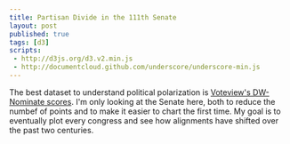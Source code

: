 ```yaml
---
title: Partisan Divide in the 111th Senate
layout: post
published: true
tags: [d3]
scripts:
 - http://d3js.org/d3.v2.min.js
 - http://documentcloud.github.com/underscore/underscore-min.js
---
```

<style type="text/css">
svg {
	font-family: sans-serif;
	font-size: 10px;
}
g.axis path {
	fill: none;
	stroke: #444;
	stroke-width: .5;
}

svg circle {
	stroke: #444;
	stroke-width: .5;
	fill: white;
}

svg circle.Democrat {
	fill: SteelBlue;
}

svg circle.Republican {
	fill: FireBrick;
}

</style>

The best dataset to understand political polarization is [Voteview's DW-Nominate scores](http://voteview.com/dwnominate.asp). I'm only looking at the Senate here, both to reduce the numbef of points and to make it easier to chart the first time. My goal is to eventually plot every congress and see how alignments have shifted over the past two centuries.

<div id="chart"> </div>

<script type="text/javascript">
// http://voteview.com/party3.htm
var PARTIES = {
    "214": "Non-Partisan and Republican", 
    "215": "War Democrat", 
    "212": "United Republican", 
    "213": "Progressive Republican", 
    "603": "Ind. Whig", 
    "6000": "Crawford Federalist", 
    "555": "Jackson", 
    "337": "Anti-Monopoly Democrat", 
    "310": "American", 
    "331": "Ind. Republican", 
    "333": "Ind. Republican-Democrat", 
    "29": "Whig", 
    "9999": "Unknown", 
    "114": "Readjuster", 
    "117": "Readjuster Democrat", 
    "4000": "Anti-Administration", 
    "403": "Law and Order", 
    "110": "Popular Sovereignty Democrat", 
    "112": "Conservative", 
    "336": "Anti-Monopolist", 
    "119": "United Democrat", 
    "118": "Tariff for Revenue Democrat", 
    "25": "National Republican", 
    "26": "Anti Masonic", 
    "1111": "Liberty", 
    "8888": "Adams-Clay Republican", 
    "22": "Adams", 
    "46": "States Rights", 
    "44": "Nullifier", 
    "6666": "Crawford Republican", 
    "43": "Calhoun Nullifier", 
    "40": "Anti-Democrat and States Rights", 
    "41": "Anti-Jackson Democrat", 
    "1": "Federalist", 
    "347": "Prohibitionist", 
    "326": "National Greenbacker", 
    "341": "People's", 
    "401": "Fusionist", 
    "301": "Free Soil Democrat", 
    "9": "Jefferson Republican", 
    "340": "Populist", 
    "328": "Independent", 
    "329": "Ind. Democrat", 
    "402": "Liberal", 
    "308": "Free Soil American and Democrat", 
    "200": "Republican", 
    "203": "Unconditional Unionist", 
    "202": "Union Conservative", 
    "522": "American Labor", 
    "206": "Unionist", 
    "300": "Free Soil", 
    "208": "Liberal Republican", 
    "302": "Free Soil Whig", 
    "1116": "Conservative Republican", 
    "304": "Anti-Slavery", 
    "1275": "Anti-Jackson", 
    "380": "Socialist", 
    "108": "Anti-Lecompton Democrat", 
    "4444": "Union", 
    "1346": "Jackson Republican", 
    "9000": "Unknown", 
    "103": "Democrat and Anti-Mason", 
    "100": "Democrat", 
    "101": "Jackson Democrat", 
    "8000": "Adams-Clay Federalist", 
    "104": "Van Buren Democrat", 
    "105": "Conservative Democrat", 
    "11": "Jefferson Democrat", 
    "10": "Anti-Federalist", 
    "13": "Democrat-Republican", 
    "3333": "Opposition", 
    "48": "States Rights Whig", 
    "5000": "Pro-Administration", 
    "1061": "Emancipationist", 
    "1060": "Silver", 
    "37": "Constitutional Unionist", 
    "7777": "Crawford Republican", 
    "34": "Whig and Democrat", 
    "537": "Farmer-Labor", 
    "356": "Union Labor", 
    "355": "Union", 
    "354": "Silver Republican", 
    "353": "Ind. Silver Republican", 
    "370": "Progressive", 
    "7000": "Jackson Federalist"
}

// load the data
d3.csv('/visible-data/data/DWN-111.csv', function(data) {
	var height = 400,
	    width = 600,
	    pad = 20;

	// a little data cleaning
	window.data = data;
	_.each(data, function(d, i) {
		d['Congress'] = +d['Congress'];
		d['Party'] = PARTIES[d['Party']];
		d['1st Dimension Coordinate'] = Number(d['1st Dimension Coordinate']);
		d['2nd Dimension Coordinate'] = Number(d['2nd Dimension Coordinate']);
	});

	// mise en place
	window.chart = d3.select('#chart').append('svg')
        .attr('height', height + pad)
        .attr('width', width + pad)
      .append('g')
        .attr('transform', 'translate(' + pad + ',0)');

    // axes and scales
    var first = _.pluck(data, '1st Dimension Coordinate'),
        second = _.pluck(data, '2nd Dimension Coordinate');

    var x = d3.scale.linear()
        .domain([-1.5, 1.5])
        .range([0, width]);

    var y = d3.scale.linear()
        .domain([-1.5, 1.5])
        .range([height, 0]);

    window.xAxis = d3.svg.axis()
        .scale(x)
        .ticks(3)
        .tickFormat(String)
        .orient('bottom');

    window.yAxis = d3.svg.axis()
        .scale(y)
        .ticks(3)
        .tickFormat(String)
        .orient('left');

    chart.append('g')
        .attr('class', 'x axis')
        .attr('transform', 'translate(0,' + height + ')')
        .call(xAxis);

    chart.append('g')
        .attr('class', 'y axis')
        .call(yAxis);

    // actual data
    chart.selectAll('circle')
        .data(data, function(d) { return d['Name']; })
      .enter().append('circle')
        .attr('class', function(d) { return d['Party']; })
        .attr('r', 5)
        .attr('cx', function(d) { return x(d['1st Dimension Coordinate']); })
        .attr('cy', function(d) { return y(d['2nd Dimension Coordinate']); });

});

</script>
